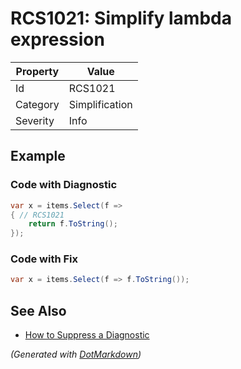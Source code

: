 # RCS1021: Simplify lambda expression

| Property | Value          |
| -------- | -------------- |
| Id       | RCS1021        |
| Category | Simplification |
| Severity | Info           |

## Example

### Code with Diagnostic

```csharp
var x = items.Select(f =>
{ // RCS1021
    return f.ToString();
});
```

### Code with Fix

```csharp
var x = items.Select(f => f.ToString());
```

## See Also

* [How to Suppress a Diagnostic](../HowToConfigureAnalyzers.md#how-to-suppress-a-diagnostic)


*\(Generated with [DotMarkdown](http://github.com/JosefPihrt/DotMarkdown)\)*